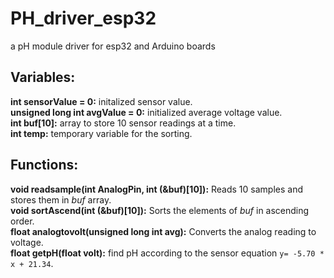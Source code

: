 # PH_driver_esp32
a pH module driver for esp32 and Arduino boards

## Variables:  
**int sensorValue = 0:** initalized sensor value.  
**unsigned long int avgValue = 0:** initialized average voltage value.  
**int buf[10]:** array to store 10 sensor readings at a time.  
**int temp:** temporary variable for the sorting.  
## Functions:  
**void readsample(int AnalogPin, int (&buf)[10]):** Reads 10 samples and stores them in _buf_ array.  
**void sortAscend(int (&buf)[10]):** Sorts the elements of _buf_ in ascending order.  
**float analogtovolt(unsigned long int avg):** Converts the analog reading to voltage.  
**float getpH(float volt):** find pH according to the sensor equation `y= -5.70 * x + 21.34`.  
